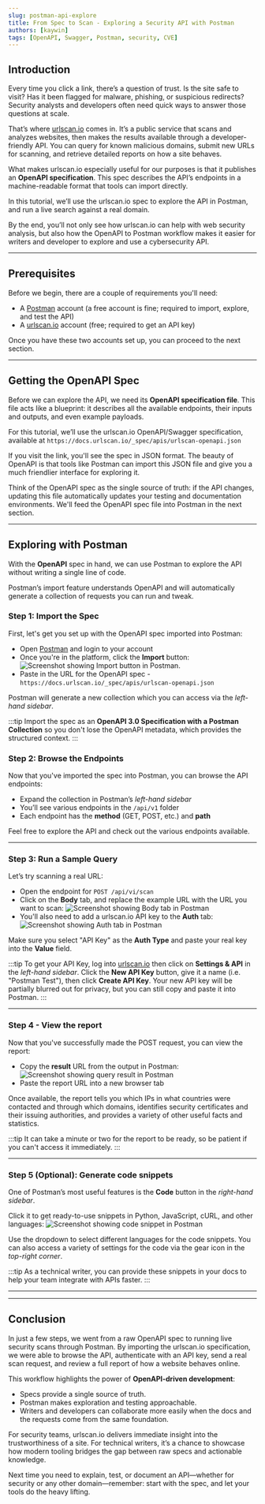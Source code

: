 ```yaml
---
slug: postman-api-explore
title: From Spec to Scan - Exploring a Security API with Postman
authors: [kaywin]
tags: [OpenAPI, Swagger, Postman, security, CVE]
---
```


## Introduction

Every time you click a link, there’s a question of trust. Is the site safe to visit? Has it been flagged for malware, phishing, or suspicious redirects? Security analysts and developers often need quick ways to answer those questions at scale.

That’s where [urlscan.io](https://urlscan.io) comes in. It’s a public service that scans and analyzes websites, then makes the results available through a developer-friendly API. You can query for known malicious domains, submit new URLs for scanning, and retrieve detailed reports on how a site behaves.

What makes urlscan.io especially useful for our purposes is that it publishes an **OpenAPI specification**. This spec describes the API’s endpoints in a machine-readable format that tools can import directly.

In this tutorial, we’ll use the urlscan.io spec to explore the API in Postman, and run a live search against a real domain.

By the end, you’ll not only see how urlscan.io can help with web security analysis, but also how the OpenAPI to Postman workflow makes it easier for writers and developer to explore and use a cybersecurity API. 

---

## Prerequisites

Before we begin, there are a couple of requirements you'll need:
- A [Postman](https://www.postman.com/) account (a free account is fine; required to import, explore, and test the API)
- A [urlscan.io](https://urlscan.io/) account (free; required to get an API key)

Once you have these two accounts set up, you can proceed to the next section.

---

## Getting the OpenAPI Spec

Before we can explore the API, we need its **OpenAPI specification file**. This file acts like a blueprint: it describes all the available endpoints, their inputs and outputs, and even example payloads.

For this tutorial, we’ll use the urlscan.io OpenAPI/Swagger specification, available at `https://docs.urlscan.io/_spec/apis/urlscan-openapi.json`

If you visit the link, you'll see the spec in JSON format. The beauty of OpenAPI is that tools like Postman can import this JSON file and give you a much friendlier interface for exploring it.

Think of the OpenAPI spec as the single source of truth: if the API changes, updating this file automatically updates your testing and documentation environments. We'll feed the OpenAPI spec file into Postman in the next section.

---

## Exploring with Postman

With the **OpenAPI** spec in hand, we can use Postman to explore the API without writing a single line of code.

Postman’s import feature understands OpenAPI and will automatically generate a collection of requests you can run and tweak.

### Step 1: Import the Spec

First, let's get you set up with the OpenAPI spec imported into Postman:
- Open [Postman](https://www.postman.com/) and login to your account
- Once you're in the platform, click the **Import** button:
![Screenshot showing Import button in Postman.](/img/blog/postman-import-spec.png)
- Paste in the URL for the OpenAPI spec - `https://docs.urlscan.io/_spec/apis/urlscan-openapi.json`

Postman will generate a new collection which you can access via the *left-hand sidebar*.

:::tip
Import the spec as an **OpenAPI 3.0 Specification with a Postman Collection** so you don't lose the OpenAPI metadata, which provides the structured context.
:::

### Step 2: Browse the Endpoints

Now that you've imported the spec into Postman, you can browse the API endpoints:
- Expand the collection in Postman’s *left-hand sidebar*
- You’ll see various endpoints in the `/api/v1` folder
- Each endpoint has the **method** (GET, POST, etc.) and **path**

Feel free to explore the API and check out the various endpoints available.

---

### Step 3: Run a Sample Query

Let’s try scanning a real URL:
- Open the endpoint for `POST /api/vi/scan`
- Click on the **Body** tab, and replace the example URL with the URL you want to scan:
![Screenshot showing Body tab in Postman](/img/blog/urlscan-body-json.png)
- You'll also need to add a urlscan.io API key to the **Auth** tab:
![Screenshot showing Auth tab in Postman](/img/blog/urlscan-auth-tab.png)

Make sure you select "API Key" as the **Auth Type** and paste your real key into the **Value** field.

:::tip
To get your API Key, log into [urlscan.io](https://urlscan.io/) then click on **Settings & API** in the *left-hand sidebar*. Click the **New API Key** button, give it a name (i.e. "Postman Test"), then click **Create API Key**. Your new API key will be partially blurred out for privacy, but you can still copy and paste it into Postman.
:::

---

### Step 4 - View the report

Now that you've successfully made the POST request, you can view the report:
- Copy the **result** URL from the output in Postman:
![Screenshot showing query result in Postman](/img/blog/postman-query-result.png)
- Paste the report URL into a new browser tab

Once available, the report tells you which IPs in what countries were contacted and through which domains, identifies security certificates and their issuing authorities, and provides a variety of other useful facts and statistics.

:::tip
It can take a minute or two for the report to be ready, so be patient if you can't access it immediately.
:::

---

### Step 5 (Optional): Generate code snippets

One of Postman’s most useful features is the **Code** button in the *right-hand sidebar*.

Click it to get ready-to-use snippets in Python, JavaScript, cURL, and other languages:
![Screenshot showing code snippet in Postman](/img/blog/postman-code-snippet.png)

Use the dropdown to select different languages for the code snippets. You can also access a variety of settings for the code via the gear icon in the *top-right corner*.

:::tip
As a technical writer, you can provide these snippets in your docs to help your team integrate with APIs faster.
:::

---

---

## Conclusion

In just a few steps, we went from a raw OpenAPI spec to running live security scans through Postman. By importing the urlscan.io specification, we were able to browse the API, authenticate with an API key, send a real scan request, and review a full report of how a website behaves online.

This workflow highlights the power of **OpenAPI-driven development**:  
- Specs provide a single source of truth.  
- Postman makes exploration and testing approachable.  
- Writers and developers can collaborate more easily when the docs and the requests come from the same foundation.

For security teams, urlscan.io delivers immediate insight into the trustworthiness of a site. For technical writers, it’s a chance to showcase how modern tooling bridges the gap between raw specs and actionable knowledge.

Next time you need to explain, test, or document an API—whether for security or any other domain—remember: start with the spec, and let your tools do the heavy lifting.